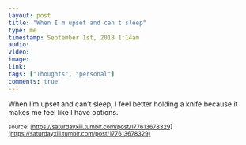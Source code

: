 ```yaml
---
layout: post
title: "When I m upset and can t sleep"
type: me
timestamp: September 1st, 2018 1:14am
audio: 
video: 
image: 
link: 
tags: ["Thoughts", "personal"]
comments: true
---
```

When I’m upset and can’t sleep, I feel better holding a knife because it makes me feel like I have options.

<small>source: [https://saturdayxiii.tumblr.com/post/177613678329](https://saturdayxiii.tumblr.com/post/177613678329)</small>